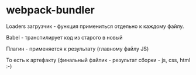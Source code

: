 # webpack-bundler

Loaders загрузчик - функция примениться отдельно к каждому файлу.

Babel - транспилирует код из старого в новый

Плагин - применяется к результату (главному файлу JS)

То есть к артефакту (финальный файлик - результат сборки - js, css, html :-)
